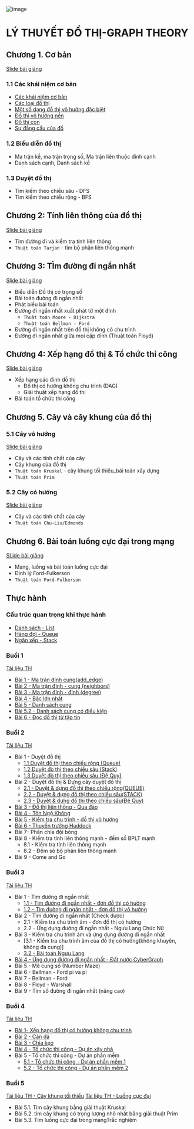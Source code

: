 ![image](https://user-images.githubusercontent.com/88178841/148009642-e64ec225-b74c-4cff-9fbc-3bf33fcf7fa0.png)

# LÝ THUYẾT ĐỒ THỊ-GRAPH THEORY
## Chương 1. Cơ bản
[Slide bài giảng](https://bitly.com.vn/e6c4b7)
### 1.1 Các khái niệm cơ bản
- [Các khái niệm cơ bản](https://bitly.com.vn/2z7zh6)
- [Các loại đồ thị](https://bitly.com.vn/t09d61)
- [Một số dạng đồ thị vô hướng đặc biệt](https://bitly.com.vn/xr4q0f)
- [Đồ thị vô hướng nền](https://bitly.com.vn/v5qpzl)
- [Đồ thị con](https://bitly.com.vn/7f4s3d)
- [Sự đẳng cấu của đồ ](https://bitly.com.vn/5zvjfp)
### 1.2 Biểu diễn đồ thị
- Ma trận kề, ma trận trọng số, Ma trận liên thuộc đỉnh
cạnh
- Danh sách cạnh, Danh sách kề

### 1.3 Duyệt đồ thị
- Tìm kiếm theo chiều sâu - DFS
- Tìm kiếm theo chiều rộng - BFS

## Chương 2: Tính liên thông của đồ thị
[Slide bài giảng](https://bitly.com.vn/wtaxin)
- Tìm đường đi và kiểm tra tính liên thông
- `Thuật toán Tarjan` - tìm bộ phận liên thông mạnh

## Chương 3: TÌm đường đi ngắn nhất
[Slide bài giảng](https://bitly.com.vn/zrpcn4)
- Biểu diễn Đồ thị có trọng số
- Bài toán đường đi ngắn nhất
- Phát biểu bài toán
- Đường đi ngắn nhất xuất phát từ một đỉnh
  - `Thuật toán Moore - Dijkstra`
  - `Thuật toán Bellman - Ford`
- Đường đi ngắn nhất trên đồ thị không có chu trình
- Đường đi ngắn nhất giữa mọi cặp đỉnh (Thuật toán Floyd)

## Chương 4: Xếp hạng đồ thị & Tổ chức thi công
[Slide bài giảng](https://bitly.com.vn/9jbcwc)
- Xếp hạng các đỉnh đồ thị
   - Đồ thị có hướng không chu trình (DAG)
   - Giải thuật xếp hạng đồ thị
- Bài toán tổ chức thi công

## Chương 5. Cây và cây khung của đồ thị
### 5.1 Cây vô hướng
[Slide bài giảng](https://bitly.com.vn/x2sxx4)
- Cây và các tính chất của cây
- Cây khung của đồ thị
- `Thuật toán Kruskal` - cây khung tối thiểu_bài toán xây dựng
- `Thuật toán Prim`
### 5.2 Cây có hướng
[Slide bài giảng](https://bitly.com.vn/g207au)
- Cây và các tính chất của cây
- `Thuật toán Chu-Liu/Edmonds` 

## Chương 6. Bài toán luồng cực đại trong mạng
[SLide bài giảng](https://bitly.com.vn/qt38aw)
- Mạng, luồng và bài toán luồng cực đại
- Định lý Ford-Fulkerson
- `Thuật toán Ford-Fulkerson`

## Thực hành
### Cấu trúc quan trọng khi thực hành
- [Danh sách - List](https://bitly.com.vn/eho8yn)
- [Hàng đợi - Queue](https://bitly.com.vn/5gtar8)
- [Ngăn xếp - Stack](https://bitly.com.vn/ag5d8g)
### Buổi 1
[Tài liệu TH](https://bitly.com.vn/wwn26n)
- [Bài 1 - Ma trận đỉnh cung(add_edge)](https://bitly.com.vn/jmkwoh)
- [Bài 2 - Ma trận đỉnh - cung (neighbors)](https://bitly.com.vn/v9biyb)
- [Bài 3 - Ma trận đỉnh - đỉnh (degree)](https://bitly.com.vn/lf98q3)
- [Bài 4 - Bậc lớn nhất](https://bitly.com.vn/t0p56z)
- [Bài 5 - Danh sách cung](https://bitly.com.vn/wlfu62)
- [Bài 5.2 - Danh sách cung có điều kiện](https://github.com/BuiTranNgocLy/CT175_LTDT_CTU/blob/main/Thuc_Hanh_Else/Buoi_01/Bai_5_2.c)
- [Bài 6 - Đọc đồ thị từ tập tin](https://github.com/BuiTranNgocLy/CT175_LTDT_CTU/blob/main/Thuc_Hanh_Else/Buoi_01/Bai_6.c)
### Buổi 2
[Tài liệu TH](https://github.com/BuiTranNgocLy/CT175_LTDT_code_C/blob/main/Tai_Lieu_TH/Session2_T%C3%ADnh_Li%C3%AAn_Th%C3%B4ng.pdf)
- Bài 1 - Duyệt đồ thị
  - [1.1 Duyệt đồ thị theo chiều rộng (Queue)](https://github.com/BuiTranNgocLy/CT175_LTDT_CTU/blob/main/Thuc_Hanh_Else/Buoi_02/Bai_1_1.c)
  - [1.2 Duyệt đò thị theo chiều sâu (Stack)](https://github.com/BuiTranNgocLy/CT175_LTDT_CTU/blob/main/Thuc_Hanh_Else/Buoi_02/Bai_1_2.c)
  - [1.3 Duyệt đò thị theo chiều sâu (Đệ Quy)](https://github.com/BuiTranNgocLy/CT175_LTDT_CTU/blob/main/Thuc_Hanh_Else/Buoi_02/Bai_1_3.c)  
- Bài 2 - Duyệt đồ thị & Dựng cây duyệt đồ thị
  - [2.1 - Duyệt & dựng đồ thị theo chiều rộng(QUEUE)](https://github.com/BuiTranNgocLy/CT175_LTDT_CTU/blob/main/Thuc_Hanh_Else/Buoi_02/Bai_2_1.c)
  - [2.2 - Duyệt & dựng đồ thị theo chiều sâu(STACK)](https://github.com/BuiTranNgocLy/CT175_LTDT_CTU/blob/main/Thuc_Hanh_Else/Buoi_02/Bai_2_2.c)
  - [2.3 - Duyệt & dựng đồ thị theo chiều sâu(Đệ Quy)](https://github.com/BuiTranNgocLy/CT175_LTDT_CTU/blob/main/Thuc_Hanh_Else/Buoi_02/Bai_2_3.c)
- [Bài 3 - Đồ thị liên thông - Qua đảo](https://github.com/BuiTranNgocLy/CT175_LTDT_CTU/blob/main/Thuc_Hanh_Else/Buoi_02/Bai_3.c)
- [Bài 4 - Tôn Ngộ Không](https://github.com/BuiTranNgocLy/CT175_LTDT_CTU/blob/main/Thuc_Hanh_Else/Buoi_02/Bai_4.c)
- [Bài 5 - Kiểm tra chu trình - đồ thị vô hướng](https://github.com/BuiTranNgocLy/CT175_LTDT_CTU/blob/main/Thuc_Hanh_Else/Buoi_02/Bai_5.c)
- [Bài 6 - Thuyền trưởng Haddock](https://github.com/BuiTranNgocLy/CT175_LTDT_CTU/blob/main/Thuc_Hanh_Else/Buoi_02/Bai_6.c)
- Bài 7- Phân chia đội bóng
- Bài 8 - Kiểm tra tính liên thông mạnh - đếm số BPLT mạnh
  - 8.1 - Kiểm tra tính liên thông mạnh
  - 8.2 - Đếm số bộ phận liên thông mạnh
- Bài 9 - Come and Go
### Buổi 3
[Tài liệu TH](https://github.com/BuiTranNgocLy/CT175_LTDT_code_C/blob/main/Tai_Lieu_TH/Session3_%C4%90%C6%B0%E1%BB%9Dng_%C4%90i_Ng%E1%BA%AFn_Nh%E1%BA%A5t.pdf)
- Bài 1 - Tìm đường đi ngắn nhất
  - [1.1 - Tìm đường đi ngắn nhất - đơn đồ thị có hướng](https://github.com/BuiTranNgocLy/CT175_LTDT_CTU/blob/main/Thuc_Hanh_Else/Buoi_03/Bai_1_1.c)
  - [1.2 - Tìm đường đi ngắn nhất - đơn đồ thị vô hướng](https://github.com/BuiTranNgocLy/CT175_LTDT_CTU/blob/main/Thuc_Hanh_Else/Buoi_03/Bai_1_2.c)
- Bài 2 - Tìm đường đi ngắn nhất (Check được)
  - 2.1 - Kiểm tra chu trình âm - đơn đồ thị có hướng
  - 2.2 - Ứng dụng đường đi ngắn nhất - Ngưu Lang Chức Nữ
- Bài 3 - Kiểm tra chu trình âm và ứng dụng đường đi ngắn nhất
  - [3.1 - Kiểm tra chu trình âm của đồ thị có hướng(không khuyên, không đa cung)]
  - [3.2 - Bài toán Ngưu Lang](https://github.com/BuiTranNgocLy/CT175_LTDT_CTU/blob/main/Thuc_Hanh_Else/Buoi_03/Bai_3_2.c)
- [Bài 4 - Ứng dụng đường đi ngắn nhất - Đất nước CyberGraph](https://github.com/BuiTranNgocLy/CT175_LTDT_CTU/blob/main/Thuc_Hanh_Else/Buoi_03/Bai_3_2.c)
- Bài 5 - Mê cung số (Number Maze)
- Bài 6 - Bellman - Ford pi và pi
- Bài 7 - Bellman - Ford
- Bài 8 - Floyd - Warshall
- Bài 9 - Tìm số đường đi ngắn nhất (nâng cao)
### Buổi 4
[Tài liệu TH](https://github.com/BuiTranNgocLy/CT175_LTDT_CTU/blob/main/Tai_Lieu_TH/Session4_X%E1%BA%BFp%20h%E1%BA%A1ng%20%C4%91%C3%B2%20th%E1%BB%8B.pdf)
- [Bài 1- Xếp hạng đồ thị có hướng không chu trình](https://github.com/BuiTranNgocLy/CT175_LTDT_CTU/blob/main/Thuc_Hanh_Else/Buoi_04/Bai_1.c)
- [Bài 2 - Cân đá](https://github.com/BuiTranNgocLy/CT175_LTDT_CTU/blob/main/Thuc_Hanh_Else/Buoi_04/Bai_2_Can_Da.c)
- [Bài 3 - Chia kẹo](https://github.com/BuiTranNgocLy/CT175_LTDT_CTU/blob/main/Thuc_Hanh_Else/Buoi_04/Bai_3_Chia_Keo.c)
- [Bài 4 - Tổ chức thi công - Dự án xây nhà](https://github.com/BuiTranNgocLy/CT175_LTDT_CTU/blob/main/Thuc_Hanh_Else/Buoi_04/Bai_4.md)
- Bài 5 - Tổ chức thi công - Dự án phần mềm
  - [5.1 - Tổ chức thi công - Dự án phần mềm 1](https://github.com/BuiTranNgocLy/CT175_LTDT_CTU/blob/main/Thuc_Hanh_Else/Buoi_04/Bai_5_1.md)
  - [5.2 - Tổ chức thi công - Dự án phần mềm 2](https://github.com/BuiTranNgocLy/CT175_LTDT_CTU/blob/main/Thuc_Hanh_Else/Buoi_04/Bai_5_2.md)
### Buổi 5
[Tài liệu TH - Cây khung tối thiểu](https://github.com/BuiTranNgocLy/CT175_LTDT_CTU/blob/main/Tai_Lieu_TH/Session5.1_C%C3%A2y%20khung%20t%E1%BB%91i%20thi%E1%BB%83u.pdf)
[Tài liệu TH - Luồng cực đại](https://github.com/BuiTranNgocLy/CT175_LTDT_CTU/blob/main/Tai_Lieu_TH/Session5.2_Lu%E1%BB%93ng%20c%E1%BB%B1c%20%C4%91%E1%BA%A1i.pdf)
- Bài 5.1. Tìm cây khung bằng giải thuật Kruskal
- Bài 5.2. tìm cây khung có trọng lượng nhỏ nhất bằng giải thuật Prim
- Bài 5.3. Tìm luồng cực đại trong mạngTrắc nghiệm
